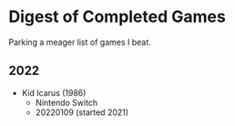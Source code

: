 # Digest of Completed Games
Parking a meager list of games I beat.

## 2022

- Kid Icarus (1986)
  - Nintendo Switch
  - 20220109 (started 2021)

